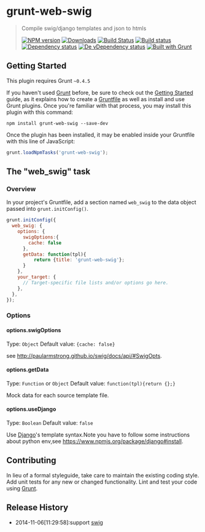 # grunt-web-swig

> Compile swig/django templates and json to htmls
> 
> [![NPM version][npm-image]][npm-url] [![Downloads][downloads-image]][npm-url] [![Build Status][travis-image]][travis-url] [![Build status][appveyor-image]][appveyor-url] [![Dependency status][david-dm-image]][david-dm-url] [![De vDependency status][david-dm-dev-image]][david-dm-dev-url] [![Built with Grunt][grunt-image]][grunt-url]

## Getting Started
This plugin requires Grunt `~0.4.5`

If you haven't used [Grunt](http://gruntjs.com/) before, be sure to check out the [Getting Started](http://gruntjs.com/getting-started) guide, as it explains how to create a [Gruntfile](http://gruntjs.com/sample-gruntfile) as well as install and use Grunt plugins. Once you're familiar with that process, you may install this plugin with this command:

```shell
npm install grunt-web-swig --save-dev
```

Once the plugin has been installed, it may be enabled inside your Gruntfile with this line of JavaScript:

```js
grunt.loadNpmTasks('grunt-web-swig');
```

## The "web_swig" task

### Overview
In your project's Gruntfile, add a section named `web_swig` to the data object passed into `grunt.initConfig()`.

```js
grunt.initConfig({
  web_swig: {
    options: {
      swigOptions:{
        cache: false
      },
      getData: function(tpl){
          return {title: 'grunt-web-swig'};
      }
    },
    your_target: {
      // Target-specific file lists and/or options go here.
    },
  },
});
```

### Options

#### options.swigOptions
Type: `Object`
Default value: `{cache: false}`

see <http://paularmstrong.github.io/swig/docs/api/#SwigOpts>.

#### options.getData
Type: `Function` or `Object`
Default value: `function(tpl){return {};}`

Mock data for each source template file.

#### options.useDjango
Type: `Boolean`
Default value: `false`

Use [Django](https://www.djangoproject.com/)'s template syntax.Note you have to follow some instructions about python env,see <https://www.npmjs.org/package/django#install>.

## Contributing
In lieu of a formal styleguide, take care to maintain the existing coding style. Add unit tests for any new or changed functionality. Lint and test your code using [Grunt](http://gruntjs.com/).

## Release History
 - 2014-11-06[11:29:58]:support [swig](http://paularmstrong.github.io/swig/)

[npm-url]: https://npmjs.org/package/grunt-web-swig
[downloads-image]: http://img.shields.io/npm/dm/grunt-web-swig.svg
[npm-image]: http://img.shields.io/npm/v/grunt-web-swig.svg
[travis-url]: https://travis-ci.org/yanni4night/grunt-web-swig
[travis-image]: http://img.shields.io/travis/yanni4night/grunt-web-swig.svg
[appveyor-image]:https://ci.appveyor.com/api/projects/status/ugbx6yhpa0hxcfgy?svg=true
[appveyor-url]:https://ci.appveyor.com/project/yanni4night/grunt-web-swig
[david-dm-url]:https://david-dm.org/yanni4night/grunt-web-swig
[david-dm-image]:https://david-dm.org/yanni4night/grunt-web-swig.svg
[david-dm-dev-url]:https://david-dm.org/yanni4night/grunt-web-swig#info=devDependencies
[david-dm-dev-image]:https://david-dm.org/yanni4night/grunt-web-swig/dev-status.svg
[grunt-url]:http://gruntjs.com/
[grunt-image]: https://cdn.gruntjs.com/builtwith.png
